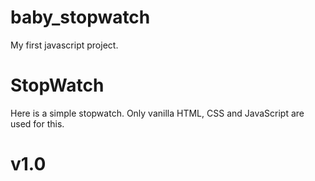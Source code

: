 # baby_stopwatch

My first javascript project.
# StopWatch

Here is a simple stopwatch. Only vanilla HTML, CSS and JavaScript are used for this.

# v1.0
